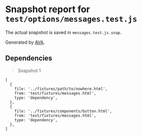 # Snapshot report for `test/options/messages.test.js`

The actual snapshot is saved in `messages.test.js.snap`.

Generated by [AVA](https://ava.li).

## Dependencies

> Snapshot 1

    [
      {
        file: '../fixtures/path/to/nowhere.html',
        from: 'test/fixtures/messages.html',
        type: 'dependency',
      },
      {
        file: '../fixtures/components/button.html',
        from: 'test/fixtures/messages.html',
        type: 'dependency',
      },
    ]
